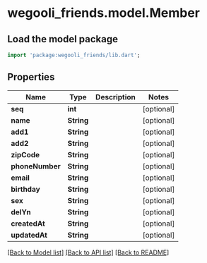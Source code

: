 # wegooli_friends.model.Member

## Load the model package

```dart
import 'package:wegooli_friends/lib.dart';
```

## Properties

| Name            | Type       | Description | Notes      |
| --------------- | ---------- | ----------- | ---------- |
| **seq**         | **int**    |             | [optional] |
| **name**        | **String** |             | [optional] |
| **add1**        | **String** |             | [optional] |
| **add2**        | **String** |             | [optional] |
| **zipCode**     | **String** |             | [optional] |
| **phoneNumber** | **String** |             | [optional] |
| **email**       | **String** |             | [optional] |
| **birthday**    | **String** |             | [optional] |
| **sex**         | **String** |             | [optional] |
| **delYn**       | **String** |             | [optional] |
| **createdAt**   | **String** |             | [optional] |
| **updatedAt**   | **String** |             | [optional] |

[[Back to Model list]](../README.md#documentation-for-models)
[[Back to API list]](../README.md#documentation-for-api-endpoints)
[[Back to README]](../README.md)
